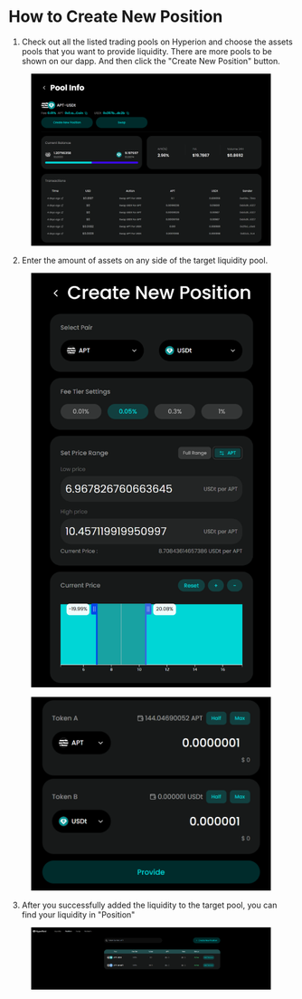 # How to Create New Position

1. Check out all the listed trading pools on Hyperion and choose the assets pools that you want to provide liquidity. There are more pools to be shown on our dapp. And then click the "Create New Position" button.

<figure><img src="../.gitbook/assets/image (18).png" alt=""><figcaption></figcaption></figure>

2. Enter the amount of assets on any side of the target liquidity pool.

<figure><img src="../.gitbook/assets/image (14).png" alt=""><figcaption></figcaption></figure>

<figure><img src="../.gitbook/assets/image (16).png" alt=""><figcaption></figcaption></figure>

3. After you successfully added the liquidity to the target pool, you can find your liquidity in "Position"

<figure><img src="../.gitbook/assets/image (17).png" alt=""><figcaption></figcaption></figure>
